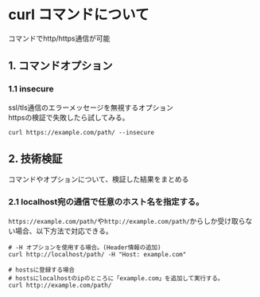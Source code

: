 # curl コマンドについて
コマンドでhttp/https通信が可能

## 1. コマンドオプション
### 1.1 insecure
ssl/tls通信のエラーメッセージを無視するオプション<br>
httpsの検証で失敗したら試してみる。
```
curl https://example.com/path/ --insecure
```

## 2. 技術検証
コマンドやオプションについて、検証した結果をまとめる
### 2.1 localhost宛の通信で任意のホスト名を指定する。
`https://example.com/path/`や`http://example.com/path/`からしか受け取らない場合、以下方法で対応できる。<br>
```
# -H オプションを使用する場合。(Header情報の追加)
curl http://localhost/path/ -H "Host: example.com"

# hostsに登録する場合
# hostsにlocalhostのipのところに「example.com」を追加して実行する。
curl http://example.com/path/
```

